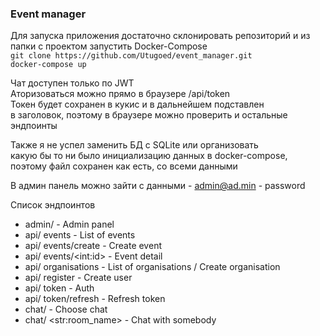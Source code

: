 ### Event manager

Для запуска приложения достаточно склонировать репозиторий
и из папки с проектом запустить Docker-Compose  
`git clone https://github.com/Utugoed/event_manager.git`  
`docker-compose up`

Чат доступен только по JWT  
Аторизоваться можно прямо в браузере /api/token  
Токен будет сохранен в кукис и в дальнейшем подставлен  
в заголовок, поэтому в браузере можно проверить и остальные  
эндпоинты  
  
Также я не успел заменить БД с SQLite или организовать  
какую бы то ни было инициализацию данных в docker-compose,  
поэтому файл сохранен как есть, со всеми данными  
  
В админ панель можно зайти с данными - admin@ad.min - password  
  
Список эндпоинтов
- admin/ - Admin panel
- api/ events - List of events
- api/ events/create - Create event
- api/ events/\<int:id\> - Event detail
- api/ organisations - List of organisations / Create organisation
- api/ register - Create user
- api/ token - Auth
- api/ token/refresh - Refresh token
- chat/ - Choose chat
- chat/ \<str:room_name\> - Chat with somebody
